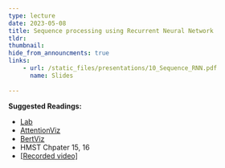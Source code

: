 ```yaml
---
type: lecture
date: 2023-05-08
title: Sequence processing using Recurrent Neural Network
tldr: 
thumbnail: 
hide_from_announcments: true
links: 
    - url: /static_files/presentations/10_Sequence_RNN.pdf
      name: Slides
      
---
```

**Suggested Readings:**
- [Lab](https://github.com/phonchi/nsysu-math608/blob/master/static_files/presentations/10_Recurrent_Neural_Networks.ipynb)
- [AttentionViz](https://catherinesyeh.github.io/attn-docs/)
- [BertViz](https://github.com/jessevig/bertviz)
- HMST Chpater 15, 16
- [[Recorded video]](https://youtube.com/playlist?list=PLHNZtBNWQ-871nWW3vI1hsLcPjk9YvxSw)
